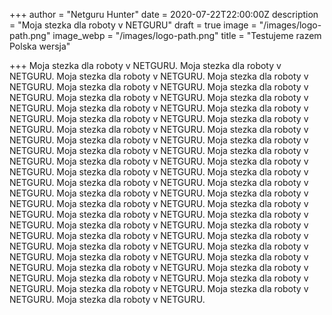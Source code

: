 +++
author = "Netguru Hunter"
date = 2020-07-22T22:00:00Z
description = "Moja stezka dla roboty v NETGURU"
draft = true
image = "/images/logo-path.png"
image_webp = "/images/logo-path.png"
title = "Testujeme razem Polska wersja"

+++
Moja stezka dla roboty v NETGURU. Moja stezka dla roboty v NETGURU. Moja stezka dla roboty v NETGURU. Moja stezka dla roboty v NETGURU. Moja stezka dla roboty v NETGURU. Moja stezka dla roboty v NETGURU. Moja stezka dla roboty v NETGURU. Moja stezka dla roboty v NETGURU. Moja stezka dla roboty v NETGURU. Moja stezka dla roboty v NETGURU. Moja stezka dla roboty v NETGURU. Moja stezka dla roboty v NETGURU. Moja stezka dla roboty v NETGURU. Moja stezka dla roboty v NETGURU. Moja stezka dla roboty v NETGURU. Moja stezka dla roboty v NETGURU. Moja stezka dla roboty v NETGURU. Moja stezka dla roboty v NETGURU. Moja stezka dla roboty v NETGURU. Moja stezka dla roboty v NETGURU. Moja stezka dla roboty v NETGURU. Moja stezka dla roboty v NETGURU. Moja stezka dla roboty v NETGURU. Moja stezka dla roboty v NETGURU. Moja stezka dla roboty v NETGURU. Moja stezka dla roboty v NETGURU. Moja stezka dla roboty v NETGURU. Moja stezka dla roboty v NETGURU. Moja stezka dla roboty v NETGURU. Moja stezka dla roboty v NETGURU. Moja stezka dla roboty v NETGURU. Moja stezka dla roboty v NETGURU. Moja stezka dla roboty v NETGURU. Moja stezka dla roboty v NETGURU. Moja stezka dla roboty v NETGURU. Moja stezka dla roboty v NETGURU. Moja stezka dla roboty v NETGURU. Moja stezka dla roboty v NETGURU. Moja stezka dla roboty v NETGURU. Moja stezka dla roboty v NETGURU. Moja stezka dla roboty v NETGURU. Moja stezka dla roboty v NETGURU. Moja stezka dla roboty v NETGURU. Moja stezka dla roboty v NETGURU. Moja stezka dla roboty v NETGURU. 